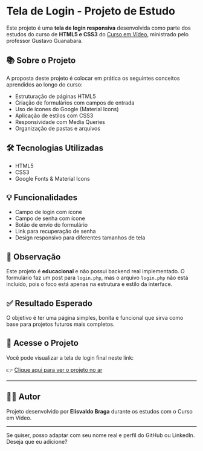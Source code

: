 # Tela de Login - Projeto de Estudo

Este projeto é uma **tela de login responsiva** desenvolvida como parte dos estudos do curso de **HTML5 e CSS3** do [Curso em Vídeo](https://www.cursoemvideo.com/), ministrado pelo professor Gustavo Guanabara.

## 📚 Sobre o Projeto

A proposta deste projeto é colocar em prática os seguintes conceitos aprendidos ao longo do curso:

- Estruturação de páginas HTML5
- Criação de formulários com campos de entrada
- Uso de ícones do Google (Material Icons)
- Aplicação de estilos com CSS3
- Responsividade com Media Queries
- Organização de pastas e arquivos

## 🛠️ Tecnologias Utilizadas

- HTML5
- CSS3
- Google Fonts & Material Icons

## 💡 Funcionalidades

* Campo de login com ícone
* Campo de senha com ícone
* Botão de envio do formulário
* Link para recuperação de senha
* Design responsivo para diferentes tamanhos de tela

## 📌 Observação

Este projeto é **educacional** e não possui backend real implementado. O formulário faz um post para `login.php`, mas o arquivo `login.php` não está incluído, pois o foco está apenas na estrutura e estilo da interface.

## ✅ Resultado Esperado

O objetivo é ter uma página simples, bonita e funcional que sirva como base para projetos futuros mais completos.

## 🔗 Acesse o Projeto

Você pode visualizar a tela de login final neste link:

👉 [Clique aqui para ver o projeto no ar](https://elivaldobraga23.github.io/projeto-login/)

---

## 🧑‍🎓 Autor

Projeto desenvolvido por **Elisvaldo Braga** durante os estudos com o Curso em Vídeo.

---

Se quiser, posso adaptar com seu nome real e perfil do GitHub ou LinkedIn. Deseja que eu adicione?
```
